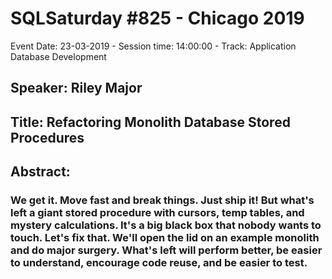 # SQLSaturday #825 - Chicago 2019
Event Date: 23-03-2019 - Session time: 14:00:00 - Track: Application  Database Development
## Speaker: Riley Major
## Title: Refactoring Monolith Database Stored Procedures
## Abstract:
### We get it. Move fast and break things. Just ship it! But what's left a giant stored procedure with cursors, temp tables, and mystery calculations. It's a big black box that nobody wants to touch. Let's fix that. We'll open the lid on an example monolith and do major surgery. What's left will perform better, be easier to understand, encourage code reuse, and be easier to test.
